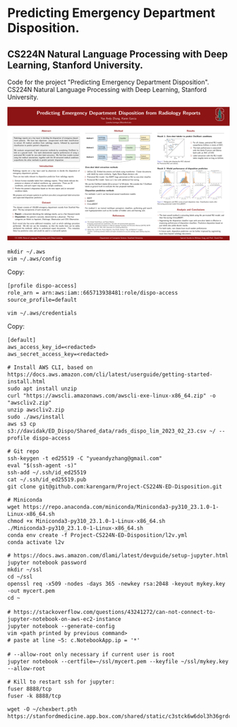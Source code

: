 # Predicting Emergency Department Disposition. 
## CS224N Natural Language Processing with Deep Learning, Stanford University.
Code for the project "Predicting Emergency Department Disposition". CS224N Natural Language Processing with Deep Learning, Stanford University.

![plot](CS224N_Poster.PNG)

```
mkdir ~/.aws
vim ~/.aws/config
```
Copy:
```
[profile dispo-access]
role_arn = arn:aws:iam::665713938481:role/dispo-access
source_profile=default
```
```
vim ~/.aws/credentials
```
Copy:
```
[default]
aws_access_key_id=<redacted>
aws_secret_access_key=<redacted>
```

```
# Install AWS CLI, based on https://docs.aws.amazon.com/cli/latest/userguide/getting-started-install.html
sudo apt install unzip
curl "https://awscli.amazonaws.com/awscli-exe-linux-x86_64.zip" -o "awscliv2.zip"
unzip awscliv2.zip
sudo ./aws/install
aws s3 cp s3://davidak/ED_Dispo/Shared_data/rads_dispo_lim_2023_02_23.csv ~/ --profile dispo-access
```
```
# Git repo
ssh-keygen -t ed25519 -C "yueandyzhang@gmail.com"
eval "$(ssh-agent -s)"
ssh-add ~/.ssh/id_ed25519
cat ~/.ssh/id_ed25519.pub
git clone git@github.com:karengarm/Project-CS224N-ED-Disposition.git
```
```
# Miniconda
wget https://repo.anaconda.com/miniconda/Miniconda3-py310_23.1.0-1-Linux-x86_64.sh
chmod +x Miniconda3-py310_23.1.0-1-Linux-x86_64.sh
./Miniconda3-py310_23.1.0-1-Linux-x86_64.sh
conda env create -f Project-CS224N-ED-Disposition/l2v.yml
conda activate l2v
```
```
# https://docs.aws.amazon.com/dlami/latest/devguide/setup-jupyter.html
jupyter notebook password
mkdir ~/ssl
cd ~/ssl
openssl req -x509 -nodes -days 365 -newkey rsa:2048 -keyout mykey.key -out mycert.pem
cd ~

# https://stackoverflow.com/questions/43241272/can-not-connect-to-jupyter-notebook-on-aws-ec2-instance
jupyter notebook --generate-config
vim <path printed by previous command>
# paste at line ~5: c.NotebookApp.ip = '*'

# --allow-root only necessary if current user is root
jupyter notebook --certfile=~/ssl/mycert.pem --keyfile ~/ssl/mykey.key --allow-root
```
```
# Kill to restart ssh for jupyter:
fuser 8888/tcp
fuser -k 8888/tcp
```
```
wget -O ~/chexbert.pth https://stanfordmedicine.app.box.com/shared/static/c3stck6w6dol3h36grdc97xoydzxd7w9
```
